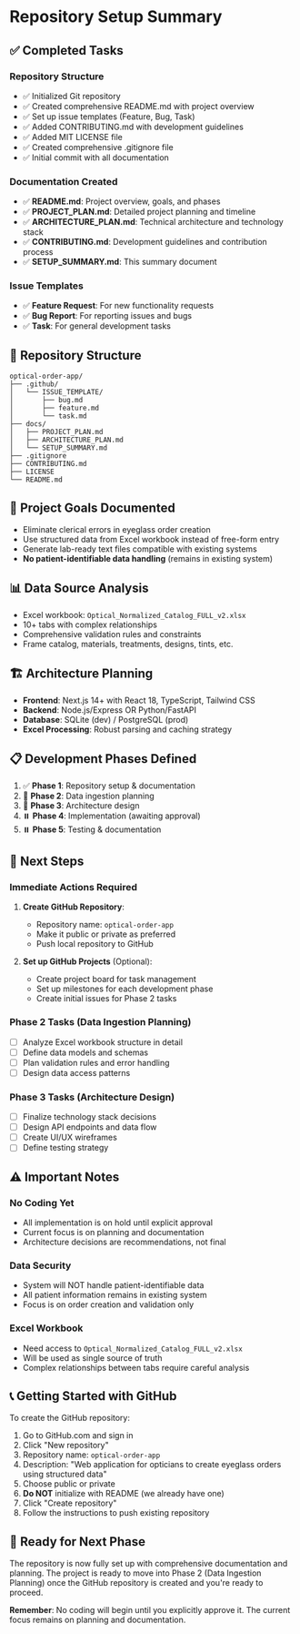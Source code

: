 # Repository Setup Summary

## ✅ Completed Tasks

### Repository Structure
- ✅ Initialized Git repository
- ✅ Created comprehensive README.md with project overview
- ✅ Set up issue templates (Feature, Bug, Task)
- ✅ Added CONTRIBUTING.md with development guidelines
- ✅ Added MIT LICENSE file
- ✅ Created comprehensive .gitignore file
- ✅ Initial commit with all documentation

### Documentation Created
- ✅ **README.md**: Project overview, goals, and phases
- ✅ **PROJECT_PLAN.md**: Detailed project planning and timeline
- ✅ **ARCHITECTURE_PLAN.md**: Technical architecture and technology stack
- ✅ **CONTRIBUTING.md**: Development guidelines and contribution process
- ✅ **SETUP_SUMMARY.md**: This summary document

### Issue Templates
- ✅ **Feature Request**: For new functionality requests
- ✅ **Bug Report**: For reporting issues and bugs
- ✅ **Task**: For general development tasks

## 📁 Repository Structure
```
optical-order-app/
├── .github/
│   └── ISSUE_TEMPLATE/
│       ├── bug.md
│       ├── feature.md
│       └── task.md
├── docs/
│   ├── PROJECT_PLAN.md
│   ├── ARCHITECTURE_PLAN.md
│   └── SETUP_SUMMARY.md
├── .gitignore
├── CONTRIBUTING.md
├── LICENSE
└── README.md
```

## 🎯 Project Goals Documented
- Eliminate clerical errors in eyeglass order creation
- Use structured data from Excel workbook instead of free-form entry
- Generate lab-ready text files compatible with existing systems
- **No patient-identifiable data handling** (remains in existing system)

## 📊 Data Source Analysis
- Excel workbook: `Optical_Normalized_Catalog_FULL_v2.xlsx`
- 10+ tabs with complex relationships
- Comprehensive validation rules and constraints
- Frame catalog, materials, treatments, designs, tints, etc.

## 🏗️ Architecture Planning
- **Frontend**: Next.js 14+ with React 18, TypeScript, Tailwind CSS
- **Backend**: Node.js/Express OR Python/FastAPI
- **Database**: SQLite (dev) / PostgreSQL (prod)
- **Excel Processing**: Robust parsing and caching strategy

## 📋 Development Phases Defined
1. ✅ **Phase 1**: Repository setup & documentation
2. 🔄 **Phase 2**: Data ingestion planning
3. 🔄 **Phase 3**: Architecture design
4. ⏸️ **Phase 4**: Implementation (awaiting approval)
5. ⏸️ **Phase 5**: Testing & documentation

## 🚀 Next Steps

### Immediate Actions Required
1. **Create GitHub Repository**: 
   - Repository name: `optical-order-app`
   - Make it public or private as preferred
   - Push local repository to GitHub

2. **Set up GitHub Projects** (Optional):
   - Create project board for task management
   - Set up milestones for each development phase
   - Create initial issues for Phase 2 tasks

### Phase 2 Tasks (Data Ingestion Planning)
- [ ] Analyze Excel workbook structure in detail
- [ ] Define data models and schemas
- [ ] Plan validation rules and error handling
- [ ] Design data access patterns

### Phase 3 Tasks (Architecture Design)
- [ ] Finalize technology stack decisions
- [ ] Design API endpoints and data flow
- [ ] Create UI/UX wireframes
- [ ] Define testing strategy

## ⚠️ Important Notes

### No Coding Yet
- All implementation is on hold until explicit approval
- Current focus is on planning and documentation
- Architecture decisions are recommendations, not final

### Data Security
- System will NOT handle patient-identifiable data
- All patient information remains in existing system
- Focus is on order creation and validation only

### Excel Workbook
- Need access to `Optical_Normalized_Catalog_FULL_v2.xlsx`
- Will be used as single source of truth
- Complex relationships between tabs require careful analysis

## 📞 Getting Started with GitHub

To create the GitHub repository:

1. Go to GitHub.com and sign in
2. Click "New repository"
3. Repository name: `optical-order-app`
4. Description: "Web application for opticians to create eyeglass orders using structured data"
5. Choose public or private
6. **Do NOT** initialize with README (we already have one)
7. Click "Create repository"
8. Follow the instructions to push existing repository

## 🎉 Ready for Next Phase

The repository is now fully set up with comprehensive documentation and planning. The project is ready to move into Phase 2 (Data Ingestion Planning) once the GitHub repository is created and you're ready to proceed.

**Remember**: No coding will begin until you explicitly approve it. The current focus remains on planning and documentation.
